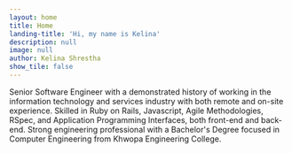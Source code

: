 ```yaml
---
layout: home
title: Home
landing-title: 'Hi, my name is Kelina'
description: null
image: null
author: Kelina Shrestha
show_tile: false
---
```


Senior Software Engineer with a demonstrated history of working in the information technology and services industry with both remote and on-site experience. Skilled in Ruby on Rails, Javascript, Agile Methodologies, RSpec, and Application Programming Interfaces, both front-end and back-end. Strong engineering professional with a Bachelor's Degree focused in Computer Engineering from Khwopa Engineering College.
